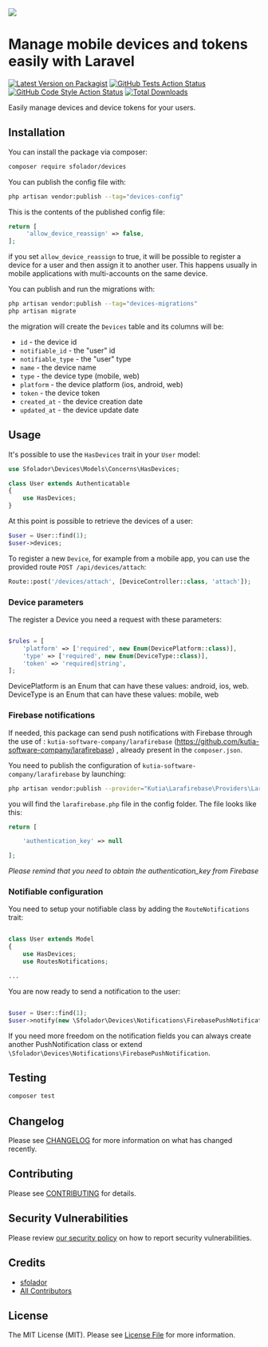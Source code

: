 <img src="https://banners.beyondco.de/Devices.png?theme=light&packageManager=composer+require&packageName=sfolador%2Fdevices&pattern=architect&style=style_1&description=Manage+devices+and+device+tokens+&md=1&showWatermark=1&fontSize=100px&images=upload">


# Manage mobile devices and tokens easily with Laravel

[![Latest Version on Packagist](https://img.shields.io/packagist/v/sfolador/devices.svg?style=flat-square)](https://packagist.org/packages/sfolador/devices)
[![GitHub Tests Action Status](https://img.shields.io/github/actions/workflow/status/sfolador/devices/run-tests.yml?branch=main&label=tests&style=flat-square)](https://github.com/sfolador/devices/actions?query=workflow%3Arun-tests+branch%3Amain)
[![GitHub Code Style Action Status](https://img.shields.io/github/actions/workflow/status/sfolador/devices/fix-php-code-style-issues.yml?branch=main&label=code%20style&style=flat-square)](https://github.com/sfolador/devices/actions?query=workflow%3A"Fix+PHP+code+style+issues"+branch%3Amain)
[![Total Downloads](https://img.shields.io/packagist/dt/sfolador/devices.svg?style=flat-square)](https://packagist.org/packages/sfolador/devices)

Easily manage devices and device tokens for your users.



## Installation

You can install the package via composer:

```bash
composer require sfolador/devices
```

You can publish the config file with:

```bash
php artisan vendor:publish --tag="devices-config"
```
This is the contents of the published config file:

```php
return [
     'allow_device_reassign' => false,
];
```

if you set `allow_device_reassign` to true, it will be possible to 
register a device for a user and then assign it to another user. This happens usually 
in mobile applications with multi-accounts on the same device.


You can publish and run the migrations with:

```bash
php artisan vendor:publish --tag="devices-migrations"
php artisan migrate
```

the migration will create the `Devices` table and its columns will be:

- `id` - the device id
- `notifiable_id` - the "user" id
- `notifiable_type` - the "user" type
- `name` - the device name
- `type` - the device type (mobile, web)
- `platform` - the device platform (ios, android, web)
- `token` - the device token
- `created_at` - the device creation date
- `updated_at` - the device update date

## Usage

It's possible to use the `HasDevices` trait in your `User` model:

```php
use Sfolador\Devices\Models\Concerns\HasDevices;

class User extends Authenticatable
{
    use HasDevices;
}
```

At this point is possible to retrieve the devices of a user:

```php
$user = User::find(1);
$user->devices;
```

To register a new `Device`, for example from a mobile app, you can use the provided route `POST /api/devices/attach`:

```php
Route::post('/devices/attach', [DeviceController::class, 'attach']);
```

### Device parameters



The register a Device you need a request with these parameters:

```php

$rules = [
    'platform' => ['required', new Enum(DevicePlatform::class)],
    'type' => ['required', new Enum(DeviceType::class)],
    'token' => 'required|string',
];

```

DevicePlatform is an Enum that can have these values: android, ios, web.
DeviceType is an Enum that can have these values: mobile, web

### Firebase notifications

If needed, this package can send push notifications with Firebase through the use of : `kutia-software-company/larafirebase` (https://github.com/kutia-software-company/larafirebase) , 
already present in the `composer.json`.

You need to publish the configuration of `kutia-software-company/larafirebase` by launching:

```bash
php artisan vendor:publish --provider="Kutia\Larafirebase\Providers\LarafirebaseServiceProvider" 
```
you will find the `larafirebase.php` file in the config folder. The file looks like this:

```php
return [

    'authentication_key' => null

];
```

*Please remind that you need to obtain the authentication_key from Firebase*


### Notifiable configuration

You need to setup your notifiable class by adding the  `RouteNotifications` trait:

```php

class User extends Model
{
    use HasDevices;
    use RoutesNotifications;

...
```

You are now ready to send a notification to the user:

```php

$user = User::find(1);
$user->notify(new \Sfolador\Devices\Notifications\FirebasePushNotification('title','message'));

```

If you need more freedom on the notification fields you can always create another PushNotification class or extend
`\Sfolador\Devices\Notifications\FirebasePushNotification`.

## Testing

```bash
composer test
```

## Changelog

Please see [CHANGELOG](CHANGELOG.md) for more information on what has changed recently.

## Contributing

Please see [CONTRIBUTING](CONTRIBUTING.md) for details.

## Security Vulnerabilities

Please review [our security policy](../../security/policy) on how to report security vulnerabilities.

## Credits

- [sfolador](https://github.com/sfolador)
- [All Contributors](../../contributors)

## License

The MIT License (MIT). Please see [License File](LICENSE.md) for more information.
